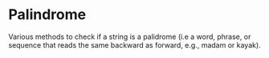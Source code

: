 # Palindrome 

Various methods to check if a string is a palidrome (i.e a word, phrase, or sequence that reads the same backward as forward, e.g., madam or kayak).


